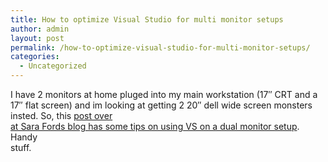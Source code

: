 ```yaml
---
title: How to optimize Visual Studio for multi monitor setups
author: admin
layout: post
permalink: /how-to-optimize-visual-studio-for-multi-monitor-setups/
categories:
  - Uncategorized
---
```

I have 2 monitors at home pluged into my main workstation (17&#8243; CRT and a  
17&#8243; flat screen) and im looking at getting 2 20&#8243; dell wide screen monsters  
insted. So, this [post over  
at Sara Fords blog has some tips on using VS on a dual monitor setup][1]. Handy  
stuff.

 [1]: http://blogs.msdn.com/saraford/archive/2005/07/20/441126.aspx